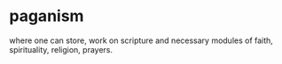 # paganism
where one can store, work on scripture and necessary modules of faith, spirituality, religion, prayers.
